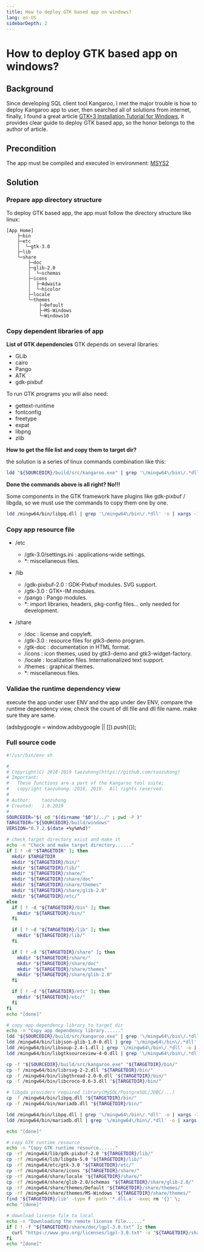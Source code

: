 ```yaml
---
title: How to deploy GTK based app on windows?
lang: en-US
sidebarDepth: 2
---
```


# How to deploy GTK based app on windows?

## Background
Since developing SQL client tool Kangaroo, I met the major trouble is how to deploy Kangaroo app to user, then searched all of solutions from internet, finally, I found a great article [GTK+3 Installation Tutorial for Windows](http://www.tarnyko.net/repo/gtk3_build_system/tutorial/gtk3_tutorial.htm), it provides clear guide to deploy GTK based app, so the honor belongs to the author of article.

## Precondition
The app must be compiled and executed in environment: [MSYS2](https://www.msys2.org/)

## Solution
### Prepare app directory structure
To deploy GTK based app, the app must follow the directory structure like linux:
```
[App Home]
    ├─bin
    ├─etc
    │  └─gtk-3.0
    ├─lib
    └─share
        ├─doc
        ├─glib-2.0
        │  └─schemas
        ├─icons
        │  ├─Adwaita
        │  └─hicolor
        ├─locale
        └─themes
            ├─Default
            ├─MS-Windows
            └─Windows10
```

### Copy dependent libraries of app
__List of GTK dependencies__
GTK depends on several libraries:
+ GLib
+ cairo
+ Pango
+ ATK
+ gdk-pixbuf

To run GTK programs you will also need:
+ gettext-runtime
+ fontconfig
+ freetype
+ expat
+ libpng
+ zlib

__How to get the file list and copy them to target dir?__

the solution is a series of linux commands combination like this:
```bash
ldd "${SOURCEDIR}/build/src/kangaroo.exe" | grep '\/mingw64\/bin\/.*dll' -o | xargs -I{} cp -f "{}" "${TARGETDIR}/bin/"
```

__Done the commands above is all right?   No!!!__

Some components in the GTK framework have plugins like gdk-pixbuf / libgda, so we must use the commands to copy them one by one.
```bash
ldd /mingw64/bin/libpq.dll | grep '\/mingw64\/bin\/.*dll' -o | xargs -I{} cp -f "{}" "${TARGETDIR}/bin/"
```


### Copy app resource file
+ /etc
  - /gtk-3.0/settings.ini : applications-wide settings.
  - *: miscellaneous files.

+ /lib
  - /gdk-pixbuf-2.0 : GDK-Pixbuf modules. SVG support.
  - /gtk-3.0 : GTK+-IM modules.
  - /pango : Pango modules.
  - *: import libraries, headers, pkg-config files... only needed for development.

+ /share
  - /doc : license and copyleft.
  - /gtk-3.0 : resource files for gtk3-demo program.
  - /gtk-doc : documentation in HTML format.
  - /icons : icon themes, used by gtk3-demo and gtk3-widget-factory.
  - /locale : localization files. Internationalized text support.
  - /themes : graphical themes.
  - *: miscellaneous files.

### Validae the runtime dependency view
execute the app under user ENV and the app under dev ENV, compare the runtime dependency view, check the count of dll file and dll file name. make sure they are same.

<div>
    <script2 type="text/javascript" async="true" src="https://pagead2.googlesyndication.com/pagead/js/adsbygoogle.js" />
    <ins class="adsbygoogle"
        style="display:block; text-align:center;"
        data-ad-layout="in-article"
        data-ad-format="fluid"
        data-ad-client="ca-pub-3975819313740938"
        data-ad-slot="6760827895"></ins>
    <script2 type="text/javascript">
        (adsbygoogle = window.adsbygoogle || []).push({});
    </script2>
</div>

### Full source code
```bash
#!/usr/bin/env sh

#
# Copyright(C) 2018-2019 taozuhong(https://github.com/taozuhong)
# Important:
#   These functions are a part of the Kangaroo tool suite;
#   copyright taozuhong. 2018, 2019.  All rights reserved.
#
# Author:    taozuhong
# Created:   1.8.2019
#
SOURCEDIR="$( cd "$(dirname "$0")/../" ; pwd -P )"
TARGETDIR="${SOURCEDIR}/build/windows"
VERSION="0.7.2.$(date +%y%m%d)"

# check target directory exist and make it
echo -n "Check and make target directory......"
if [ ! -d "$TARGETDIR" ]; then
  mkdir $TARGETDIR
  mkdir "${TARGETDIR}/bin/"
  mkdir "${TARGETDIR}/lib/"
  mkdir "${TARGETDIR}/share/"
  mkdir "${TARGETDIR}/share/doc"
  mkdir "${TARGETDIR}/share/themes"
  mkdir "${TARGETDIR}/share/glib-2.0"
  mkdir "${TARGETDIR}/etc/"
else 
  if [ ! -d "${TARGETDIR}/bin" ]; then
    mkdir "${TARGETDIR}/bin/"
  fi

  if [ ! -d "${TARGETDIR}/lib" ]; then
    mkdir "${TARGETDIR}/lib/"
  fi

  if [ ! -d "${TARGETDIR}/share" ]; then
    mkdir "${TARGETDIR}/share/"
    mkdir "${TARGETDIR}/share/doc"
    mkdir "${TARGETDIR}/share/themes"
    mkdir "${TARGETDIR}/share/glib-2.0"
  fi

  if [ ! -d "${TARGETDIR}/etc" ]; then
    mkdir "${TARGETDIR}/etc/"
  fi
fi
echo "[done]"

# copy app dependency library to target dir
echo -n "Copy app dependency library......"
ldd "${SOURCEDIR}/build/src/kangaroo.exe" | grep '\/mingw64\/bin\/.*dll' -o | xargs -I{} cp -f "{}" "${TARGETDIR}/bin/"
ldd /mingw64/bin/libjson-glib-1.0-0.dll | grep '\/mingw64\/bin\/.*dll' -o | xargs -I{} cp -f "{}" "${TARGETDIR}/bin/"
ldd /mingw64/bin/libsoup-2.4-1.dll | grep '\/mingw64\/bin\/.*dll' -o | xargs -I{} cp -f "{}" "${TARGETDIR}/bin/"
ldd /mingw64/bin/libgtksourceview-4-0.dll | grep '\/mingw64\/bin\/.*dll' -o | xargs -I{} cp -f "{}" "${TARGETDIR}/bin/"

cp -f "${SOURCEDIR}/build/src/kangaroo.exe" "${TARGETDIR}/bin/"
cp -f /mingw64/bin/librsvg-2-2.dll "${TARGETDIR}/bin/"
cp -f /mingw64/bin/libgthread-2.0-0.dll "${TARGETDIR}/bin/"
cp -f /mingw64/bin/libcroco-0.6-3.dll "${TARGETDIR}/bin/"

# libgda providers required library(MySQL/PostgreSQL/JDBC/...)
cp -f /mingw64/bin/libpq.dll "${TARGETDIR}/bin/"
cp -f /mingw64/bin/mariadb.dll "${TARGETDIR}/bin/"

ldd /mingw64/bin/libpq.dll | grep '\/mingw64\/bin\/.*dll' -o | xargs -I{} cp -f "{}" "${TARGETDIR}/bin/"
ldd /mingw64/bin/mariadb.dll | grep '\/mingw64\/bin\/.*dll' -o | xargs -I{} cp -f "{}" "${TARGETDIR}/bin/"

echo "[done]"

# copy GTK runtime resource
echo -n "Copy GTK runtime resource......"
cp -rf /mingw64/lib/gdk-pixbuf-2.0 "${TARGETDIR}/lib/"
cp -rf /mingw64/lib/libgda-5.0 "${TARGETDIR}/lib/"
cp -rf /mingw64/etc/gtk-3.0 "${TARGETDIR}/etc/"
cp -rf /mingw64/share/icons "${TARGETDIR}/share/"
cp -rf /mingw64/share/locale "${TARGETDIR}/share/"
cp -rf /mingw64/share/glib-2.0/schemas "${TARGETDIR}/share/glib-2.0/"
cp -rf /mingw64/share/themes/Default "${TARGETDIR}/share/themes/"
cp -rf /mingw64/share/themes/MS-Windows "${TARGETDIR}/share/themes/"
find "${TARGETDIR}/lib" -type f -path '*.dll.a' -exec rm '{}' \;
echo "[done]"

# download license file to local
echo -n "Downloading the remote license file......"
if [ ! -f "${TARGETDIR}/share/doc/lgpl-3.0.txt" ]; then
  curl "https://www.gnu.org/licenses/lgpl-3.0.txt" -o "${TARGETDIR}/share/doc/lgpl-3.0.txt"
fi
echo "[done]"
```

